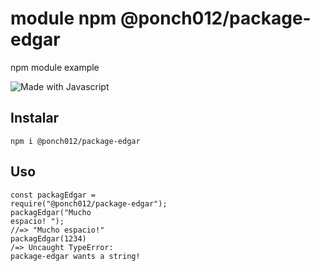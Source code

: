 # module npm @ponch012/package-edgar

npm module example

<img src="https://img.shields.io/badge/made%20with-Javascript-blue.svg" alt="Made with Javascript">

<h2>Instalar</h2>
<code>npm i @ponch012/package-edgar</code>


<h2>Uso</h2>

<code>const packagEdgar = require("@ponch012/package-edgar");</code><br>
<code>packagEdgar("Mucho espacio! ");</code><br>
<code>//=> "Mucho espacio!"</code><br>
<code>packagEdgar(1234)</code><br>
<code>/=> Uncaught TypeError: package-edgar wants a string!</code><br>

